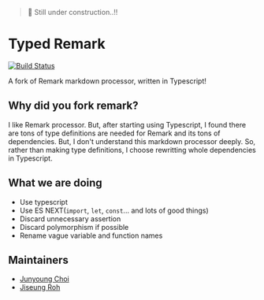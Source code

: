 > :construction: Still under construction..!!

# Typed Remark

[![Build Status](https://travis-ci.org/Rokt33r/typed-remark.svg?branch=master)](https://travis-ci.org/Rokt33r/typed-remark)

A fork of Remark markdown processor, written in Typescript!

## Why did you fork remark?

I like Remark processor. But, after starting using Typescript, I found there are
tons of type definitions are needed for Remark and its tons of dependencies.
But, I don't understand this markdown processor deeply. So, rather than making
type definitions, I choose rewritting whole dependencies in Typescript.

## What we are doing

- Use typescript
- Use ES NEXT(`import`, `let`, `const`... and lots of good things)
- Discard unnecessary assertion
- Discard polymorphism if possible
- Rename vague variable and function names

## Maintainers

- [Junyoung Choi](https://github.com/Rokt33r)
- [Jiseung Roh](https://github.com/rohjs)
